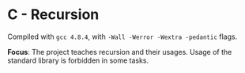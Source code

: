# C - Recursion

Compiled with `gcc 4.8.4`, with `-Wall -Werror -Wextra -pedantic` flags.

**Focus**: The project teaches recursion and their usages. Usage of the standard library is forbidden in some tasks.
